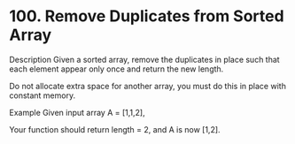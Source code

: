 # 100. Remove Duplicates from Sorted Array

Description
Given a sorted array, remove the duplicates in place such that each element appear only once and return the new length.

Do not allocate extra space for another array, you must do this in place with constant memory.

Example
Given input array A = [1,1,2],

Your function should return length = 2, and A is now [1,2].
